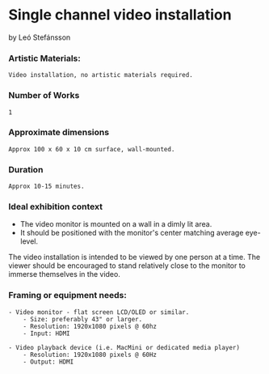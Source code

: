 # Single channel video installation
by Leó Stefánsson
### Artistic Materials:
    Video installation, no artistic materials required. 

### Number of Works
    1
  
### Approximate dimensions
    Approx 100 x 60 x 10 cm surface, wall-mounted.

### Duration
    Approx 10-15 minutes.


### Ideal exhibition context
- The video monitor is mounted on a wall in a dimly lit area. 
- It should be positioned with the monitor's center matching average eye-level.
  
The video installation is intended to be viewed by one person at a time. The viewer should be encouraged to stand relatively close to the monitor to immerse themselves in the video. 



### Framing or equipment needs: 
    - Video monitor - flat screen LCD/OLED or similar.
        - Size: preferably 43" or larger.
        - Resolution: 1920x1080 pixels @ 60hz
        - Input: HDMI

    - Video playback device (i.e. MacMini or dedicated media player)
        - Resolution: 1920x1080 pixels @ 60Hz
        - Output: HDMI